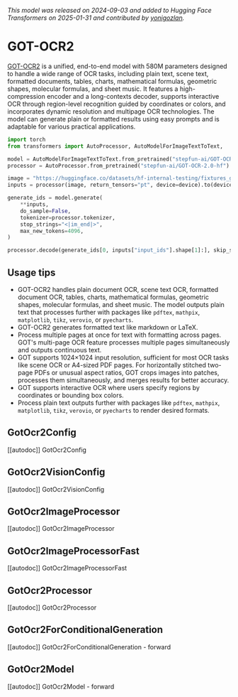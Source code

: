 <!--Copyright 2024 StepFun and The HuggingFace Team. All rights reserved.

Licensed under the Apache License, Version 2.0 (the "License"); you may not use this file except in compliance with
the License. You may obtain a copy of the License at

http://www.apache.org/licenses/LICENSE-2.0

Unless required by applicable law or agreed to in writing, software distributed under the License is distributed on
an "AS IS" BASIS, WITHOUT WARRANTIES OR CONDITIONS OF ANY KIND, either express or implied. See the License for the
specific language governing permissions and limitations under the License.

⚠️ Note that this file is in Markdown but contain specific syntax for our doc-builder (similar to MDX) that may not be
rendered properly in your Markdown viewer.

-->
*This model was released on 2024-09-03 and added to Hugging Face Transformers on 2025-01-31 and contributed by [yonigozlan](https://huggingface.co/yonigozlan).*

# GOT-OCR2

[GOT-OCR2](https://huggingface.co/papers/2409.01704) is a unified, end-to-end model with 580M parameters designed to handle a wide range of OCR tasks, including plain text, scene text, formatted documents, tables, charts, mathematical formulas, geometric shapes, molecular formulas, and sheet music. It features a high-compression encoder and a long-contexts decoder, supports interactive OCR through region-level recognition guided by coordinates or colors, and incorporates dynamic resolution and multipage OCR technologies. The model can generate plain or formatted results using easy prompts and is adaptable for various practical applications.

<hfoptions id="usage">
<hfoption id="AutoModelForImageTextToText">

```py
import torch
from transformers import AutoProcessor, AutoModelForImageTextToText,

model = AutoModelForImageTextToText.from_pretrained("stepfun-ai/GOT-OCR-2.0-hf", dtype="auto")
processor = AutoProcessor.from_pretrained("stepfun-ai/GOT-OCR-2.0-hf")

image = "https://huggingface.co/datasets/hf-internal-testing/fixtures_got_ocr/resolve/main/image_ocr.jpg"
inputs = processor(image, return_tensors="pt", device=device).to(device)

generate_ids = model.generate(
    **inputs,
    do_sample=False,
    tokenizer=processor.tokenizer,
    stop_strings="<|im_end|>",
    max_new_tokens=4096,
)

processor.decode(generate_ids[0, inputs["input_ids"].shape[1]:], skip_special_tokens=True)
```

</hfoption>
</hfoptions>

## Usage tips

- GOT-OCR2 handles plain document OCR, scene text OCR, formatted document OCR, tables, charts, mathematical formulas, geometric shapes, molecular formulas, and sheet music. The model outputs plain text that processes further with packages like `pdftex`, `mathpix`, `matplotlib`, `tikz`, `verovio`, or `pyecharts`.
- GOT-OCR2 generates formatted text like markdown or LaTeX.
- Process multiple pages at once for text with formatting across pages. GOT's multi-page OCR feature processes multiple pages simultaneously and outputs continuous text.
- GOT supports 1024×1024 input resolution, sufficient for most OCR tasks like scene OCR or A4-sized PDF pages. For horizontally stitched two-page PDFs or unusual aspect ratios, GOT crops images into patches, processes them simultaneously, and merges results for better accuracy.
- GOT supports interactive OCR where users specify regions by coordinates or bounding box colors.
- Process plain text outputs further with packages like `pdftex`, `mathpix`, `matplotlib`, `tikz`, `verovio`, or `pyecharts` to render desired formats.

## GotOcr2Config

[[autodoc]] GotOcr2Config

## GotOcr2VisionConfig

[[autodoc]] GotOcr2VisionConfig

## GotOcr2ImageProcessor

[[autodoc]] GotOcr2ImageProcessor

## GotOcr2ImageProcessorFast

[[autodoc]] GotOcr2ImageProcessorFast

## GotOcr2Processor

[[autodoc]] GotOcr2Processor

## GotOcr2ForConditionalGeneration

[[autodoc]] GotOcr2ForConditionalGeneration
    - forward

## GotOcr2Model

[[autodoc]] GotOcr2Model
    - forward

